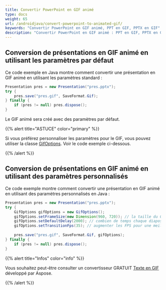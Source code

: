 ```yaml
---
title: Convertir PowerPoint en GIF animé
type: docs
weight: 65
url: /androidjava/convert-powerpoint-to-animated-gif/
keywords: "Convertir PowerPoint en GIF animé, PPT en GIF, PPTX en GIF"
description: "Convertir PowerPoint en GIF animé : PPT en GIF, PPTX en GIF, avec l'API Aspose.Slides."
---
```


## Conversion de présentations en GIF animé en utilisant les paramètres par défaut ##

Ce code exemple en Java montre comment convertir une présentation en GIF animé en utilisant les paramètres standard :

```java
Presentation pres = new Presentation("pres.pptx");
try {
	pres.save("pres.gif", SaveFormat.Gif);
} finally {
	if (pres != null) pres.dispose();
}
```

Le GIF animé sera créé avec des paramètres par défaut. 

{{%  alert  title="ASTUCE"  color="primary"  %}} 

Si vous préférez personnaliser les paramètres pour le GIF, vous pouvez utiliser la classe [GifOptions](https://reference.aspose.com/slides/androidjava/com.aspose.slides/GifOptions). Voir le code exemple ci-dessous.

{{% /alert %}} 

## Conversion de présentations en GIF animé en utilisant des paramètres personnalisés ##
Ce code exemple montre comment convertir une présentation en GIF animé en utilisant des paramètres personnalisés en Java :

```java
Presentation pres = new Presentation("pres.pptx");
try {
	GifOptions gifOptions = new GifOptions();
	gifOptions.setFrameSize(new Dimension(960, 720)); // la taille du GIF résultant  
	gifOptions.setDefaultDelay(2000); // combien de temps chaque diapositive sera affichée avant de passer à la suivante
	gifOptions.setTransitionFps(35); // augmenter les FPS pour une meilleure qualité d'animation de transition
	
	pres.save("pres.gif", SaveFormat.Gif, gifOptions);
} finally {
	if (pres != null) pres.dispose();
}
```

{{% alert title="Infos" color="info" %}}

Vous souhaitez peut-être consulter un convertisseur GRATUIT [Texte en GIF](https://products.aspose.app/slides/text-to-gif) développé par Aspose. 

{{% /alert %}}